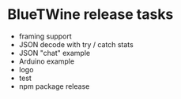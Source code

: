 # BlueTWine release tasks


* framing support
* JSON decode with try / catch stats
* JSON "chat" example
* Arduino example
* logo
* test
* npm package release



